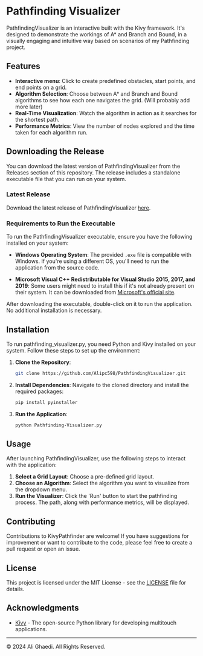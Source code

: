 
# Pathfinding Visualizer

PathfindingVisualizer is an interactive built with the Kivy framework. It's designed to demonstrate the workings of A* and Branch and Bound, in a visually engaging and intuitive way based on scenarios of my Pathfinding project.

## Features

- **Interactive menu**: Click to create predefined obstacles, start points, and end points on a grid.
- **Algorithm Selection**: Choose between A* and Branch and Bound algorithms to see how each one navigates the grid. (Will probably add more later)
- **Real-Time Visualization**: Watch the algorithm in action as it searches for the shortest path.
- **Performance Metrics**: View the number of nodes explored and the time taken for each algorithm run.

## Downloading the Release

You can download the latest version of PathfindingVisualizer from the Releases section of this repository. The release includes a standalone executable file that you can run on your system.

### Latest Release

Download the latest release of PathfindingVisualizer [here](https://github.com/Alipc598/PathfindingVisualizer/releases/latest).

### Requirements to Run the Executable

To run the PathfindingVisualizer executable, ensure you have the following installed on your system:

- **Windows Operating System**: The provided `.exe` file is compatible with Windows. If you're using a different OS, you'll need to run the application from the source code.

- **Microsoft Visual C++ Redistributable for Visual Studio 2015, 2017, and 2019**: Some users might need to install this if it's not already present on their system. It can be downloaded from [Microsoft's official site](https://support.microsoft.com/en-us/help/2977003/the-latest-supported-visual-c-downloads).

After downloading the executable, double-click on it to run the application. No additional installation is necessary.


## Installation

To run pathfinding_visualizer.py, you need Python and Kivy installed on your system. Follow these steps to set up the environment:

1. **Clone the Repository**:
   ```bash
   git clone https://github.com/Alipc598/PathfindingVisualizer.git
   ```
   
2. **Install Dependencies**:
   Navigate to the cloned directory and install the required packages:
   ```bash
   pip install pyinstaller
   ```

3. **Run the Application**:
   ```bash
   python Pathfinding-Visualizer.py
   ```

## Usage

After launching PathfindingVisualizer, use the following steps to interact with the application:

1. **Select a Grid Layout**: Choose a pre-defined grid layout.
2. **Choose an Algorithm**: Select the algorithm you want to visualize from the dropdown menu.
3. **Run the Visualizer**: Click the 'Run' button to start the pathfinding process. The path, along with performance metrics, will be displayed.

## Contributing

Contributions to KivyPathfinder are welcome! If you have suggestions for improvement or want to contribute to the code, please feel free to create a pull request or open an issue.

## License

This project is licensed under the MIT License - see the [LICENSE](LICENSE) file for details.

## Acknowledgments

- [Kivy](https://kivy.org/) - The open-source Python library for developing multitouch applications.
---

© 2024 Ali Ghaedi. All Rights Reserved.
